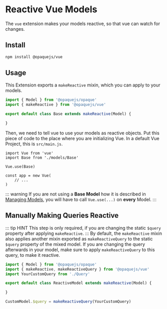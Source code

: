 # Reactive Vue Models

The `vue` extension makes your models reactive, so that vue can watch for changes.

## Install
```sh
npm install @opaquejs/vue
```

## Usage
This Extension exports a `makeReactive` mixin, which you can apply to your models.
```js
import { Model } from '@opaquejs/opaque'
import { makeReactive } from '@opaquejs/vue'

export default class Base extends makeReactive(Model) {

}
```

Then, we need to tell vue to use your models as reactive objects. Put this piece of code to the place where you are initializing Vue. In a default Vue Project, this is `src/main.js`.

```js{4}
import Vue from 'vue'
import Base from './models/Base'

Vue.use(Base)

const app = new Vue(
    // ...
)
```
::: warning
If you are not using a **Base Model** how it is described in [Managing Models](/documentation/getting-started/managing-models), you will have to call `Vue.use(...)` on **every** Model.
:::

## Manually Making Queries Reactive
::: tip HINT
This step is only required, if you are changing the static `$query` property after applying `makeReactive`.
:::
By default, the `makeReactive` mixin also applies another mixin exported as `makeReactiveQuery` to the static `$query` property of the mixed model. If you are changing the query afterwards in your model, make sure to apply `makeReactiveQuery` to this query, to make it reactive. 
```js
import { Model } from '@opaquejs/opaque'
import { makeReactive, makeReactiveQuery } from '@opaquejs/vue'
import YourCustomQuery from './Query'

export default class ReactiveModel extends makeReactive(Model) {

}

CustomModel.$query = makeReactiveQuery(YourCustomQuery)
```